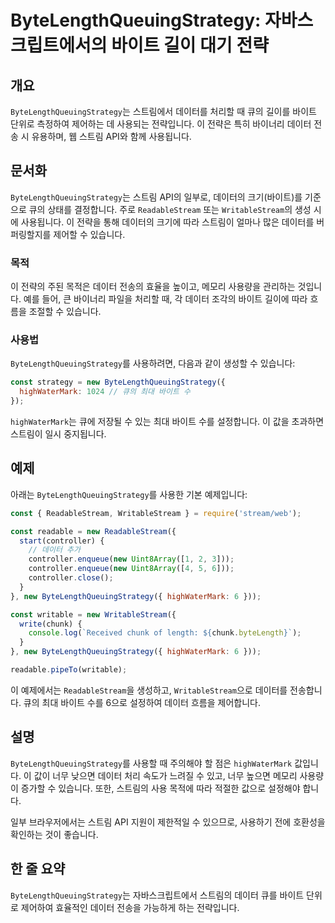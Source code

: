 <!--
Meta Description: # ByteLengthQueuingStrategy: 자바스크립트에서의 바이트 길이 대기 전략 ## 개요 `ByteLengthQueuingStrategy`는 스트림에서 데이터를 처리할 때 큐의 길이를 바이트 단위로 측정하여 제어하는 데 사용되는 전략입니다. 이 전략은 특...
Meta Keywords: bytelengthqueuingstrategy, 바이트, 데이터, new, highwatermark
-->

# ByteLengthQueuingStrategy: 자바스크립트에서의 바이트 길이 대기 전략

## 개요
`ByteLengthQueuingStrategy`는 스트림에서 데이터를 처리할 때 큐의 길이를 바이트 단위로 측정하여 제어하는 데 사용되는 전략입니다. 이 전략은 특히 바이너리 데이터 전송 시 유용하며, 웹 스트림 API와 함께 사용됩니다.

## 문서화
`ByteLengthQueuingStrategy`는 스트림 API의 일부로, 데이터의 크기(바이트)를 기준으로 큐의 상태를 결정합니다. 주로 `ReadableStream` 또는 `WritableStream`의 생성 시에 사용됩니다. 이 전략을 통해 데이터의 크기에 따라 스트림이 얼마나 많은 데이터를 버퍼링할지를 제어할 수 있습니다.

### 목적
이 전략의 주된 목적은 데이터 전송의 효율을 높이고, 메모리 사용량을 관리하는 것입니다. 예를 들어, 큰 바이너리 파일을 처리할 때, 각 데이터 조각의 바이트 길이에 따라 흐름을 조절할 수 있습니다.

### 사용법
`ByteLengthQueuingStrategy`를 사용하려면, 다음과 같이 생성할 수 있습니다:

```javascript
const strategy = new ByteLengthQueuingStrategy({
  highWaterMark: 1024 // 큐의 최대 바이트 수
});
```

`highWaterMark`는 큐에 저장될 수 있는 최대 바이트 수를 설정합니다. 이 값을 초과하면 스트림이 일시 중지됩니다.

## 예제
아래는 `ByteLengthQueuingStrategy`를 사용한 기본 예제입니다:

```javascript
const { ReadableStream, WritableStream } = require('stream/web');

const readable = new ReadableStream({
  start(controller) {
    // 데이터 추가
    controller.enqueue(new Uint8Array([1, 2, 3]));
    controller.enqueue(new Uint8Array([4, 5, 6]));
    controller.close();
  }
}, new ByteLengthQueuingStrategy({ highWaterMark: 6 }));

const writable = new WritableStream({
  write(chunk) {
    console.log(`Received chunk of length: ${chunk.byteLength}`);
  }
}, new ByteLengthQueuingStrategy({ highWaterMark: 6 }));

readable.pipeTo(writable);
```

이 예제에서는 `ReadableStream`을 생성하고, `WritableStream`으로 데이터를 전송합니다. 큐의 최대 바이트 수를 6으로 설정하여 데이터 흐름을 제어합니다.

## 설명
`ByteLengthQueuingStrategy`를 사용할 때 주의해야 할 점은 `highWaterMark` 값입니다. 이 값이 너무 낮으면 데이터 처리 속도가 느려질 수 있고, 너무 높으면 메모리 사용량이 증가할 수 있습니다. 또한, 스트림의 사용 목적에 따라 적절한 값으로 설정해야 합니다.

일부 브라우저에서는 스트림 API 지원이 제한적일 수 있으므로, 사용하기 전에 호환성을 확인하는 것이 좋습니다.

## 한 줄 요약
`ByteLengthQueuingStrategy`는 자바스크립트에서 스트림의 데이터 큐를 바이트 단위로 제어하여 효율적인 데이터 전송을 가능하게 하는 전략입니다.